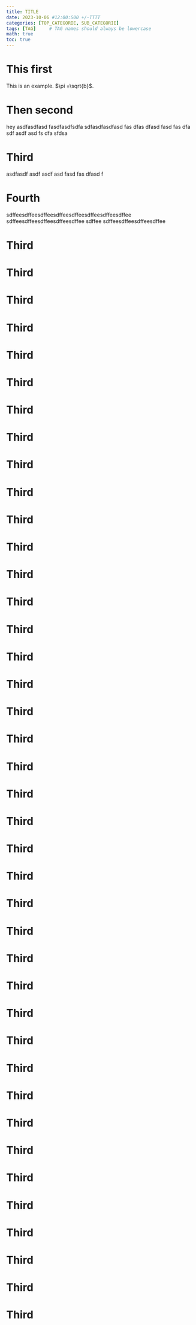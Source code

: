 ```yaml
---
title: TITLE
date: 2023-10-06 #12:00:S00 +/-TTTT
categories: [TOP_CATEGORIE, SUB_CATEGORIE]
tags: [TAG]     # TAG names should always be lowercase
math: true 
toc: true
---
```


# This first
This is an example. $\pi =\sqrt{b}$.

# Then second
hey
asdfasdfasd
fasdfasdfsdfa
sdfasdfasdfasd
fas
dfas
dfasd
fasd
fas
dfa
sdf
asdf
asd
fs
dfa
sfdsa



# Third
asdfasdf
asdf
asdf
asd
fasd
fas
dfasd
f
# Fourth
sdffeesdffeesdffeesdffeesdffeesdffeesdffeesdffee
sdffeesdffeesdffeesdffeesdffee
sdffee
sdffeesdffeesdffeesdffee
# Third

# Third
# Third
# Third
# Third
# Third
# Third
# Third
# Third
# Third
# Third
# Third
# Third
# Third
# Third
# Third
# Third
# Third
# Third
# Third
# Third
# Third
# Third
# Third
# Third
# Third
# Third
# Third
# Third
# Third
# Third
# Third
# Third
# Third
# Third
# Third
# Third
# Third
# Third
# Third

